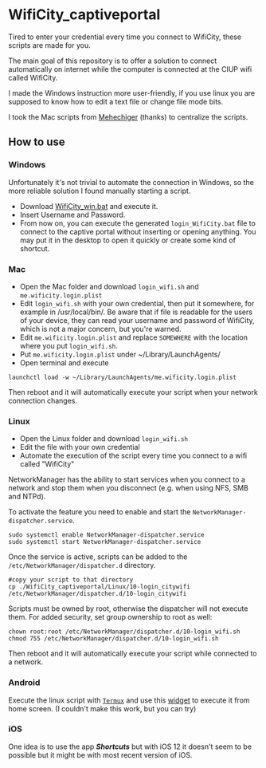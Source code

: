 # WifiCity_captiveportal

Tired to enter your credential every time you connect to WifiCity, these scripts
are made for you.

The main goal of this repository is to offer a solution to connect automatically
on internet while the computer is connected at the CIUP wifi called WifiCity.

I made the Windows instruction more user-friendly, if you use linux you are
supposed to know how to edit a text file or change file mode bits.

I took the Mac scripts from [Mehechiger](https://github.com/Mehechiger/WifiCity_captiveportal) (thanks) to centralize the scripts.

## How to use

### Windows

Unfortunately it's not trivial to automate the connection in Windows, so the
more reliable solution I found manually starting a script.

* Download
  [WifiCity_win.bat](https://raw.githubusercontent.com/lnwor/WifiCity_captiveportal/main/Windows/WifiCity_win.bat)
  and execute it.
* Insert Username and Password.
* From now on, you can execute the generated `login_WifiCity.bat` file to
connect to the captive portal without inserting or opening anything. You may put
it in the desktop to open it quickly or create some kind of shortcut.

### Mac

* Open the Mac folder and download `login_wifi.sh` and `me.wificity.login.plist`
* Edit `login_wifi.sh` with your own credential, then put it somewhere, for
example in /usr/local/bin/. Be aware that if file is readable for the users of
your device, they can read your username and password of WifiCity, which is not
a major concern, but you're warned.
* Edit `me.wificity.login.plist` and replace `SOMEWHERE` with the location where
  you put `login_wifi.sh`.
* Put `me.wificity.login.plist` under ~/Library/LaunchAgents/
* Open terminal and execute 
```bash=
launchctl load -w ~/Library/LaunchAgents/me.wificity.login.plist
```

Then reboot and it will automatically execute your script when your network
connection changes.

### Linux

* Open the Linux folder and download `login_wifi.sh`
* Edit the file with your own credential
* Automate the execution of the script every time you connect to a wifi called
"WifiCity"

NetworkManager has the ability to start services when you connect to a network
and stop them when you disconnect (e.g. when using NFS, SMB and NTPd).

To activate the feature you need to enable and start the
`NetworkManager-dispatcher.service`.
```bash=
sudo systemctl enable NetworkManager-dispatcher.service
sudo systemctl start NetworkManager-dispatcher.service
```

Once the service is active, scripts can be added to the
`/etc/NetworkManager/dispatcher.d` directory.

```bash=
#copy your script to that directory
cp ./WifiCity_captiveportal/Linux/10-login_citywifi /etc/NetworkManager/dispatcher.d/10-login_citywifi
```

Scripts must be owned by root, otherwise the dispatcher will not execute them.
For added security, set group ownership to root as well: 
```bash=
chown root:root /etc/NetworkManager/dispatcher.d/10-login_wifi.sh
chmod 755 /etc/NetworkManager/dispatcher.d/10-login_wifi.sh
```

Then reboot and it will automatically execute your script while connected to a network.

### Android

Execute the linux script with
[`Termux`](https://play.google.com/store/apps/details?id=com.termux&fbclid=IwAR0VU0hSW3z2qZTTrm0dH72awzus8Sy-hZXMOPSG6mdUe5M2cq5zRYW0Q8o)
and use this
[widget](https://play.google.com/store/apps/details?id=com.termux.widget&fbclid=IwAR0rr7g7ghvPZ8juKe1ses1xXTzq50hbIcUDUcbozzb87_pKllknFPW8TBQ)
to execute it from home screen. (I couldn't make this work, but you can try)

### iOS

One idea is to use the app ***Shortcuts*** but with iOS 12 it doesn't seem to be
possible but it might be with most recent version of iOS.
